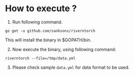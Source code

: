 # How to execute ?

1. Run following command. 

```
go get -u github.com/sanksons/riverntorch
```

This will install the binary in $GOPATH/bin.

2. Now execute the binary, using following command:

```
riverntorch --file=/tmp/data.yml
```

3. Please check sample `data.yml` for data format to be used.